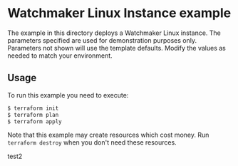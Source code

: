 # Watchmaker Linux Instance example

The example in this directory deploys a Watchmaker Linux instance.  The parameters specified are used for demonstration
purposes only.  Parameters not shown will use the template defaults.  Modify the values as needed to match your environment.

## Usage

To run this example you need to execute:

```bash
$ terraform init
$ terraform plan
$ terraform apply
```

Note that this example may create resources which cost money. Run `terraform destroy` when you don't need these resources.

test2
